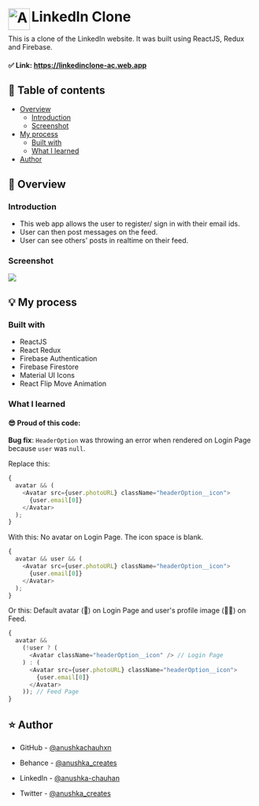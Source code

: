 # <img align="left" width="44" alt="Anushka LinkedIn" src="https://img.icons8.com/color/48/000000/linkedin.png"/> LinkedIn Clone

This is a clone of the LinkedIn website. It was built using ReactJS, Redux and Firebase.

#### ✅ Link: https://linkedinclone-ac.web.app

## 📜 Table of contents

- [Overview](#overview)
  - [Introduction](#introduction)
  - [Screenshot](#screenshot)
- [My process](#my-process)
  - [Built with](#built-with)
  - [What I learned](#what-i-learned)
- [Author](#author)

## 📝 Overview

### Introduction

- This web app allows the user to register/ sign in with their email ids.
- User can then post messages on the feed.
- User can see others' posts in realtime on their feed.

### Screenshot

<img src="https://user-images.githubusercontent.com/59930625/150352048-ccbac895-c695-45c4-b95a-128a6bfff7e4.png">

## 💡 My process

### Built with

- ReactJS
- React Redux
- Firebase Authentication
- Firebase Firestore
- Material UI Icons
- React Flip Move Animation

### What I learned

#### 😎 Proud of this code:

**Bug fix**: `HeaderOption` was throwing an error when rendered on Login Page because `user` was `null`.

Replace this:

```js
{
  avatar && (
    <Avatar src={user.photoURL} className="headerOption__icon">
      {user.email[0]}
    </Avatar>
  );
}
```

With this: No avatar on Login Page. The icon space is blank.

```js
{
  avatar && user && (
    <Avatar src={user.photoURL} className="headerOption__icon">
      {user.email[0]}
    </Avatar>
  );
}
```

Or this: Default avatar (👤) on Login Page and user's profile image (👩‍🦰) on Feed.

```js
{
  avatar &&
    (!user ? (
      <Avatar className="headerOption__icon" /> // Login Page
    ) : (
      <Avatar src={user.photoURL} className="headerOption__icon">
        {user.email[0]}
      </Avatar>
    )); // Feed Page
}
```

## ⭐ Author

- GitHub - [@anushkachauhxn](https://github.com/anushkachauhxn)
- Behance - [@anushka_creates](https://www.behance.net/anushka_creates)

- LinkedIn - [@anushka-chauhan](https://www.linkedin.com/in/anushka-chauhan)
- Twitter - [@anushka_creates](https://twitter.com/anushka_creates)
